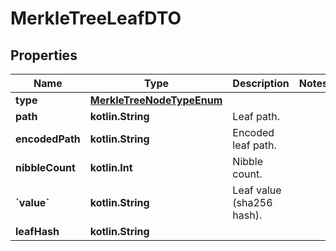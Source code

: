 
# MerkleTreeLeafDTO

## Properties
Name | Type | Description | Notes
------------ | ------------- | ------------- | -------------
**type** | [**MerkleTreeNodeTypeEnum**](MerkleTreeNodeTypeEnum.md) |  | 
**path** | **kotlin.String** | Leaf path. | 
**encodedPath** | **kotlin.String** | Encoded leaf path. | 
**nibbleCount** | **kotlin.Int** | Nibble count. | 
**&#x60;value&#x60;** | **kotlin.String** | Leaf value (sha256 hash). | 
**leafHash** | **kotlin.String** |  | 



